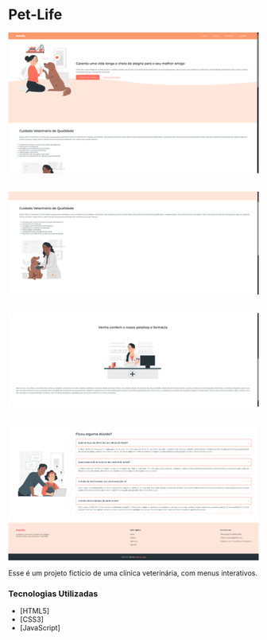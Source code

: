 # Pet-Life

<img src="./img/image01.png">
<br>
<br>
<br>
<img src="./img/image02.png">
<br>
<br>
<br>
<img src="./img/image03.png">
<br>
<br>
<br>
<img src="./img/image04.png">

Esse é um projeto fictício de uma clínica veterinária, com menus interativos.

### Tecnologias Utilizadas

* [HTML5]
* [CSS3]
* [JavaScript]
  
